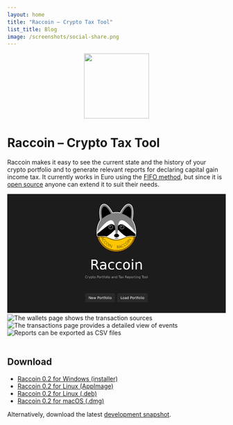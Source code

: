 ```yaml
---
layout: home
title: "Raccoin – Crypto Tax Tool"
list_title: Blog
image: /screenshots/social-share.png
---
```


<img src="/assets/app-icon.svg" width="150" height="150" style="margin: 10px auto; display: block;">

# Raccoin – Crypto&nbsp;Tax&nbsp;Tool

Raccoin makes it easy to see the current state and the history of your crypto
portfolio and to generate relevant reports for declaring capital gain income
tax. It currently works in Euro using the [FIFO
method](https://en.wikipedia.org/wiki/FIFO_and_LIFO_accounting), but since it is
[open source](https://github.com/bjorn/raccoin) anyone can extend it to suit
their needs.

<div class="thumbnails">
<img class="thumbnail" src="/screenshots/raccoin-welcome.png" alt="Welcome screen">
<img class="thumbnail" src="/screenshots/raccoin-wallets-0.2.png" alt="The wallets page shows the transaction sources">
<img class="thumbnail" src="/screenshots/raccoin-transactions-0.2.png" alt="The transactions page provides a detailed view of events">
<img class="thumbnail" src="/screenshots/raccoin-reports-0.2.png" alt="Reports can be exported as CSV files">
</div>

<div id="fullpage" onclick="this.style.display='none';">
    <img id="fullpage-image">
    <div id="fullpage-caption"></div>
</div>

<script>
const thumbnails = document.querySelectorAll('.thumbnail');
const fullPage = document.querySelector('#fullpage');
const fullPageImg = document.querySelector('#fullpage-image');
const fullPageCaption = document.querySelector('#fullpage-caption');

thumbnails.forEach(thumbnail => {
  thumbnail.addEventListener('click', function() {
    fullPageImg.src = thumbnail.src;
    fullPageCaption.innerHTML = thumbnail.alt;
    fullPage.style.display = 'flex';
  });
});
</script>

## Download

* [Raccoin 0.2 for Windows (installer)](https://github.com/bjorn/raccoin/releases/download/v0.2.0/raccoin_0.2.0_x64-setup.exe)
* [Raccoin 0.2 for Linux (AppImage)](https://github.com/bjorn/raccoin/releases/download/v0.2.0/raccoin_0.2.0_x86_64.AppImage)
* [Raccoin 0.2 for Linux (.deb)](https://github.com/bjorn/raccoin/releases/download/v0.2.0/raccoin_0.2.0_amd64.deb)
* [Raccoin 0.2 for macOS (.dmg)](https://github.com/bjorn/raccoin/releases/download/v0.2.0/Raccoin_0.2.0_x64.dmg)

Alternatively, download the latest [development snapshot](/snapshot/).
